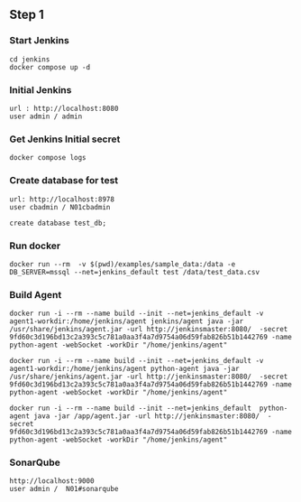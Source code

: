 ## Step 1

### Start Jenkins

```
cd jenkins
docker compose up -d
```

### Initial Jenkins

```
url : http://localhost:8080
user admin / admin
```

### Get Jenkins Initial secret

```
docker compose logs
```

### Create database for test

```
url: http://localhost:8978
user cbadmin / N01cbadmin
```

```
create database test_db;
```

### Run docker

```
docker run --rm  -v $(pwd)/examples/sample_data:/data -e DB_SERVER=mssql --net=jenkins_default test /data/test_data.csv
```

### Build Agent

```
docker run -i --rm --name build --init --net=jenkins_default -v agent1-workdir:/home/jenkins/agent jenkins/agent java -jar /usr/share/jenkins/agent.jar -url http://jenkinsmaster:8080/  -secret 9fd60c3d196bd13c2a393c5c781a0aa3f4a7d9754a06d59fab826b51b1442769 -name python-agent -webSocket -workDir "/home/jenkins/agent"

docker run -i --rm --name build --init --net=jenkins_default -v agent1-workdir:/home/jenkins/agent python-agent java -jar /usr/share/jenkins/agent.jar -url http://jenkinsmaster:8080/  -secret 9fd60c3d196bd13c2a393c5c781a0aa3f4a7d9754a06d59fab826b51b1442769 -name python-agent -webSocket -workDir "/home/jenkins/agent"

docker run -i --rm --name build --init --net=jenkins_default  python-agent java -jar /app/agent.jar -url http://jenkinsmaster:8080/  -secret 9fd60c3d196bd13c2a393c5c781a0aa3f4a7d9754a06d59fab826b51b1442769 -name python-agent -webSocket -workDir "/home/jenkins/agent"
```

### SonarQube

```
http://localhost:9000
user admin /  N01#sonarqube
```

